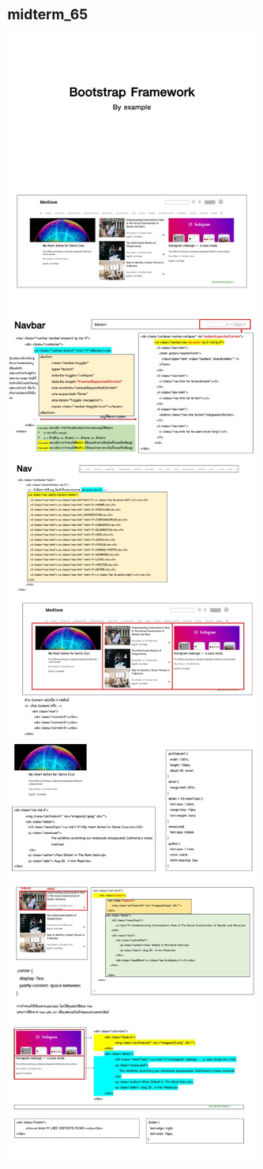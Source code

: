 # midterm_65
<img src="images/readme/Slide1.jpeg">
<img src="images/readme/Slide2.jpeg">
<img src="images/readme/Slide3.jpeg">
<img src="images/readme/Slide4.jpeg">
<img src="images/readme/Slide5.jpeg">
<img src="images/readme/Slide6.jpeg">
<img src="images/readme/Slide7.jpeg">
<img src="images/readme/Slide8.jpeg">
